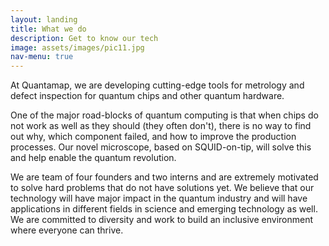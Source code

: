 ```yaml
---
layout: landing
title: What we do
description: Get to know our tech
image: assets/images/pic11.jpg
nav-menu: true
---
```


At Quantamap, we are developing cutting-edge tools for metrology and defect inspection for quantum chips and other quantum hardware.

One of the major road-blocks of quantum computing is that when chips do not work as well as they should (they often don't), there is no way to find out why, which component failed, and how to improve the production processes. Our novel microscope, based on SQUID-on-tip, will solve this and help enable the quantum revolution.

We are team of four founders and two interns and are extremely motivated to solve hard problems that do not have solutions yet. We believe that our technology will have major impact in the quantum industry and will have applications in different fields in science and emerging technology as well. We are committed to diversity and work to build an inclusive environment where everyone can thrive. 
